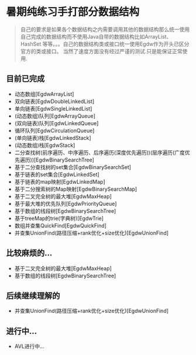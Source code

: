 # 暑期纯练习手打部分数据结构

> 自己的要求是如果各个数据结构之内需要调用其他的数据结构那么统一使用自己完成的数据结构而不使用Java自带的数据结构比如ArrayList、HashSet
等等。。。自己的数据结构类或接口统一使用Egdw作为开头已区分官方的类或接口。
> 当然了速度方面没有经过严谨的测试.只是能保证正常使用.

## 目前已完成
* 动态数组[EgdwArrayList]
* 双向链表[EgdwDoubleLinkedList]
* 单向链表[EgdwSingleLinkedList]
* (动态数组)队列[EgdwArrayQueue]
* (双向链表)队列[EgdwLinkedQueue]
* 循环队列[EgdwCirculationQueue]
* (单向链表)栈[EgdwLinkedStack]
* (动态数组)栈[EgdwStack]
* 二分查找树(前序遍历、中序遍历、后序遍历(深度优先遍历))(层序遍历(广度优先遍历))[EgdwBinarySearchTree]
* 基于二分查找树的set集合[EgdwBinarySearchSet]
* 基于链表的set集合[EgdwLinkedSet]
* 基于链表的map映射[EgdwLinkedMap]
* 基于二分搜索树的Map映射[EgdwBinarySearchMap]
* 基于二叉完全树的最大堆[EgdwMaxHeap]
* 基于最大堆的优先队列[EgdwPriorityQueue]
* 基于数组的线段树[EgdwBinarySearchTree]
* 基于treeMap的trie(字典树)[EgdwTrie]
* 数组并查集QuickFind[EgdwQuickFind]
* 并查集UnionFind(路径压缩+rank优化+size优化)[EgdwUnionFind]
## 比较麻烦的...
* 基于二叉完全树的最大堆[EgdwMaxHeap]
* 基于数组的线段树[EgdwBinarySearchTree]

## 后续继续理解的
* 并查集UnionFind(路径压缩+rank优化+size优化)[EgdwUnionFind]

## 进行中...
* AVL进行中...
